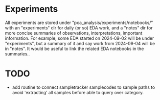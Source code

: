 # Experiments

All experiments are stored under "pca_analysis/experiments/notebooks/" with an "experiments" dir for daily (or so) EDA work, and a "notes" dir for more concise summaries of observations, interpretations, important information. For example, some EDA started on 2024-09-02 will be under "experiments", but a summary of it and say work from 2024-09-04 will be in "notes". It would be useful to link the related EDA notebooks in the summaries..

# TODO

- add routine to connect sampletracker samplecodes to sample paths to avoid 'extracting' all samples before able to query over category.